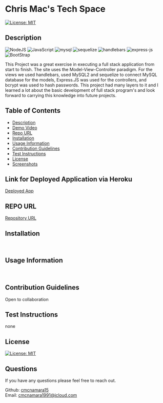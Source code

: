 # Chris Mac's Tech Space
[![License: MIT](https://img.shields.io/badge/License-MIT-yellow.svg)](https://opensource.org/licenses/MIT)

## Description
![NodeJS](https://img.shields.io/badge/node.js-6DA55F?style=for-the-badge&logo=node.js&logoColor=white)
![JavaScript](https://img.shields.io/badge/javascript-%23323330.svg?style=for-the-badge&logo=javascript&logoColor=%23F7DF1E)
![mysql](https://img.shields.io/badge/MySQL-005C84?style=for-the-badge&logo=mysql&logoColor=white)
![sequelize](https://img.shields.io/badge/Sequelize-52B0E7?style=for-the-badge&logo=Sequelize&logoColor=white)
![handlebars](https://img.shields.io/badge/Handlebars.js-f0772b?style=for-the-badge&logo=handlebarsdotjs&logoColor=black)
![express-js](https://img.shields.io/badge/Express.js-000000?style=for-the-badge&logo=express&logoColor=white)
![BootStrap](https://img.shields.io/badge/Bootstrap-563D7C?style=for-the-badge&logo=bootstrap&logoColor=white)

<!-- ![npm](https://img.shields.io/badge/npm-CB3837?style=for-the-badge&logo=npm&logoColor=white)
![vscode](https://img.shields.io/badge/VSCode-0078D4?style=for-the-badge&logo=visual%20studio%20code&logoColor=white)
![json](https://img.shields.io/badge/json-5E5C5C?style=for-the-badge&logo=json&logoColor=white)
![edex](https://img.shields.io/badge/Edx-193A3E?style=for-the-badge&logo=edx&logoColor=white) -->

This Project was a great exercise in executing a full stack application from start to finish. The site uses the Model-View-Controller paradigm. For the views we used handlebars, used MySQL2 and sequelize to connect MySQL database for the models, Express.JS was used for the controllers, and bcrypt was used to hash passwords. This project had many layers to it and I learned a lot about the basic development of full stack program's and look forward to carrying this knowledge into future projects.

## Table of Contents    
- [Description](#description)
- [Demo Video](#demo-video)
- [Repo URL](#repo-url)
- [Installation](#installation)
- [Usage Information](#usage-information)
- [Contribution Guidelines](#contribution-guidelines)
- [Test Instructions](#test-instructions)
- [License](#license)
- [Screenshots](#screenshots)


## Link for Deployed Application via Heroku
[Deployed App](https://chris-macs-techblog-290512fcf235.herokuapp.com/)<br />

## REPO URL
[Repository URL](https://github.com/cmcnamara15/Tech-Blog)<br />

## Installation
<br />

## Usage Information
<br />

## Contribution Guidelines 
Open to collaboration<br />

## Test Instructions
none

## License
[![License: MIT](https://img.shields.io/badge/License-MIT-yellow.svg)](https://opensource.org/licenses/MIT)

## Questions 
If you have any questions please feel free to reach out.<br />

Github: [cmcnamara15](https://github.com/cmcnamara15)<br />
Email: cmcnamara1991@icloud.com

<!-- ## Screenshots

The following screenshots shows the apps functionality.<br /> -->


<!-- ## Node in terminal<br />

![Screenshot of the program running in the terminal](./assets/screenshot1.png)

## Generated output file<br />

![Screenshot of output example](./assets/screenshot2.png)

## Failed Test result<br />

![Example of failed test](./assets/failedtest.png)

## Inquirer prompts complete<br />

![Example of passed test](./assets/passedtest.png) -->

